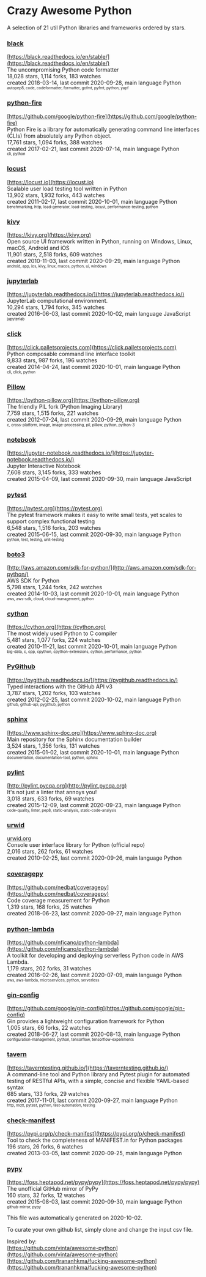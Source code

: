 # Crazy Awesome Python
A selection of 21 util Python libraries and frameworks ordered by stars.  


### [black](https://github.com/psf/black)  
[https://black.readthedocs.io/en/stable/](https://black.readthedocs.io/en/stable/)  
The uncompromising Python code formatter  
18,028 stars, 1,114 forks, 183 watches  
created 2018-03-14, last commit 2020-09-28, main language Python  
<sub><sup>autopep8, code, codeformatter, formatter, gofmt, pyfmt, python, yapf</sup></sub>


### [python-fire](https://github.com/google/python-fire)  
[https://github.com/google/python-fire](https://github.com/google/python-fire)  
Python Fire is a library for automatically generating command line interfaces (CLIs) from absolutely any Python object.  
17,761 stars, 1,094 forks, 388 watches  
created 2017-02-21, last commit 2020-07-14, main language Python  
<sub><sup>cli, python</sup></sub>


### [locust](https://github.com/locustio/locust)  
[https://locust.io](https://locust.io)  
Scalable user load testing tool written in Python  
13,902 stars, 1,932 forks, 443 watches  
created 2011-02-17, last commit 2020-10-01, main language Python  
<sub><sup>benchmarking, http, load-generator, load-testing, locust, performance-testing, python</sup></sub>


### [kivy](https://github.com/kivy/kivy)  
[https://kivy.org](https://kivy.org)  
Open source UI framework written in Python, running on Windows, Linux, macOS, Android and iOS  
11,901 stars, 2,518 forks, 609 watches  
created 2010-11-03, last commit 2020-09-29, main language Python  
<sub><sup>android, app, ios, kivy, linux, macos, python, ui, windows</sup></sub>


### [jupyterlab](https://github.com/jupyterlab/jupyterlab)  
[https://jupyterlab.readthedocs.io/](https://jupyterlab.readthedocs.io/)  
JupyterLab computational environment.  
10,294 stars, 1,794 forks, 345 watches  
created 2016-06-03, last commit 2020-10-02, main language JavaScript  
<sub><sup>jupyterlab</sup></sub>


### [click](https://github.com/pallets/click)  
[https://click.palletsprojects.com](https://click.palletsprojects.com)  
Python composable command line interface toolkit  
9,833 stars, 987 forks, 196 watches  
created 2014-04-24, last commit 2020-10-01, main language Python  
<sub><sup>cli, click, python</sup></sub>


### [Pillow](https://github.com/python-pillow/Pillow)  
[https://python-pillow.org](https://python-pillow.org)  
The friendly PIL fork (Python Imaging Library)  
7,759 stars, 1,515 forks, 221 watches  
created 2012-07-24, last commit 2020-09-29, main language Python  
<sub><sup>c, cross-platform, image, image-processing, pil, pillow, python, python-3</sup></sub>


### [notebook](https://github.com/jupyter/notebook)  
[https://jupyter-notebook.readthedocs.io/](https://jupyter-notebook.readthedocs.io/)  
Jupyter Interactive Notebook  
7,608 stars, 3,145 forks, 333 watches  
created 2015-04-09, last commit 2020-09-30, main language JavaScript  


### [pytest](https://github.com/pytest-dev/pytest)  
[https://pytest.org](https://pytest.org)  
The pytest framework makes it easy to write small tests, yet scales to support complex functional testing  
6,548 stars, 1,516 forks, 203 watches  
created 2015-06-15, last commit 2020-09-30, main language Python  
<sub><sup>python, test, testing, unit-testing</sup></sub>


### [boto3](https://github.com/boto/boto3)  
[http://aws.amazon.com/sdk-for-python/](http://aws.amazon.com/sdk-for-python/)  
AWS SDK for Python  
5,798 stars, 1,244 forks, 242 watches  
created 2014-10-03, last commit 2020-10-01, main language Python  
<sub><sup>aws, aws-sdk, cloud, cloud-management, python</sup></sub>


### [cython](https://github.com/cython/cython)  
[https://cython.org](https://cython.org)  
The most widely used Python to C compiler  
5,481 stars, 1,077 forks, 224 watches  
created 2010-11-21, last commit 2020-10-01, main language Python  
<sub><sup>big-data, c, cpp, cpython, cpython-extensions, cython, performance, python</sup></sub>


### [PyGithub](https://github.com/PyGithub/PyGithub)  
[https://pygithub.readthedocs.io/](https://pygithub.readthedocs.io/)  
Typed interactions with the GitHub API v3  
3,787 stars, 1,202 forks, 103 watches  
created 2012-02-25, last commit 2020-10-02, main language Python  
<sub><sup>github, github-api, pygithub, python</sup></sub>


### [sphinx](https://github.com/sphinx-doc/sphinx)  
[https://www.sphinx-doc.org](https://www.sphinx-doc.org)  
Main repository for the Sphinx documentation builder  
3,524 stars, 1,356 forks, 131 watches  
created 2015-01-02, last commit 2020-10-01, main language Python  
<sub><sup>documentation, documentation-tool, python, sphinx</sup></sub>


### [pylint](https://github.com/PyCQA/pylint)  
[http://pylint.pycqa.org](http://pylint.pycqa.org)  
It's not just a linter that annoys you!  
3,018 stars, 633 forks, 69 watches  
created 2015-12-09, last commit 2020-09-23, main language Python  
<sub><sup>code-quality, linter, pep8, static-analysis, static-code-analysis</sup></sub>


### [urwid](https://github.com/urwid/urwid)  
[urwid.org](urwid.org)  
Console user interface library for Python (official repo)  
2,016 stars, 262 forks, 61 watches  
created 2010-02-25, last commit 2020-09-26, main language Python  


### [coveragepy](https://github.com/nedbat/coveragepy)  
[https://github.com/nedbat/coveragepy](https://github.com/nedbat/coveragepy)  
Code coverage measurement for Python  
1,319 stars, 168 forks, 25 watches  
created 2018-06-23, last commit 2020-09-27, main language Python  


### [python-lambda](https://github.com/nficano/python-lambda)  
[https://github.com/nficano/python-lambda](https://github.com/nficano/python-lambda)  
 A toolkit for developing and deploying serverless Python code in AWS Lambda.   
1,179 stars, 202 forks, 31 watches  
created 2016-02-26, last commit 2020-07-09, main language Python  
<sub><sup>aws, aws-lambda, microservices, python, serverless</sup></sub>


### [gin-config](https://github.com/google/gin-config)  
[https://github.com/google/gin-config](https://github.com/google/gin-config)  
Gin provides a lightweight configuration framework for Python  
1,005 stars, 66 forks, 22 watches  
created 2018-06-27, last commit 2020-08-13, main language Python  
<sub><sup>configuration-management, python, tensorflow, tensorflow-experiments</sup></sub>


### [tavern](https://github.com/taverntesting/tavern)  
[https://taverntesting.github.io/](https://taverntesting.github.io/)  
A command-line tool and Python library and Pytest plugin for automated testing of RESTful APIs, with a simple, concise and flexible YAML-based syntax  
685 stars, 133 forks, 29 watches  
created 2017-11-01, last commit 2020-09-27, main language Python  
<sub><sup>http, mqtt, pytest, python, test-automation, testing</sup></sub>


### [check-manifest](https://github.com/mgedmin/check-manifest)  
[https://pypi.org/p/check-manifest](https://pypi.org/p/check-manifest)  
Tool to check the completeness of MANIFEST.in for Python packages  
196 stars, 26 forks, 6 watches  
created 2013-03-05, last commit 2020-09-25, main language Python  


### [pypy](https://github.com/mozillazg/pypy)  
[https://foss.heptapod.net/pypy/pypy](https://foss.heptapod.net/pypy/pypy)  
The unofficial GitHub mirror of PyPy  
160 stars, 32 forks, 12 watches  
created 2015-08-03, last commit 2020-09-30, main language Python  
<sub><sup>github-mirror, pypy</sup></sub>


This file was automatically generated on 2020-10-02.  

To curate your own github list, simply clone and change the input csv file.  

Inspired by:  
[https://github.com/vinta/awesome-python](https://github.com/vinta/awesome-python)  
[https://github.com/trananhkma/fucking-awesome-python](https://github.com/trananhkma/fucking-awesome-python)  